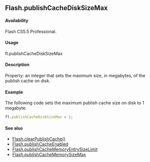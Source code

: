 ## Flash.publishCacheDiskSizeMax

#### Availability

Flash CS5.5 Professional.

#### Usage

fl.publishCacheDiskSizeMax

#### Description

Property: an integer that sets the maximum size, in megabytes, of the publish cache on disk.

#### Example

The following code sets the maximum publish cache size on disk to 1 megabyte:

```javascript
fl.publishCacheDiskSizeMax = 1;
```

#### See also

- [Flash.clearPublishCache()](../Flash_object/Flash5.md)
- [Flash.publishCacheEnabled](../Flash_object/Flash51.md)
- [Flash.publishCacheMemoryEntrySizeLimit](../Flash_object/Flash52.md)
- [Flash.publishCacheMemorySizeMax](../Flash_object/Flash53.md)
